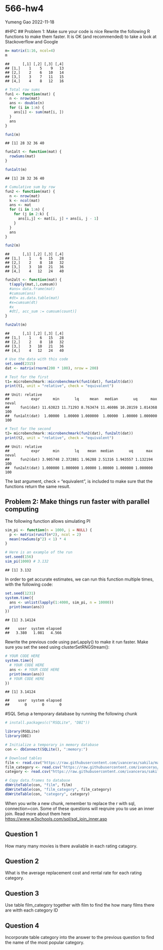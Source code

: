 566-hw4
================
Yumeng Gao
2022-11-18

\#HPC \## Problem 1: Make sure your code is nice Rewrite the following R
functions to make them faster. It is OK (and recommended) to take a look
at Stackoverflow and Google

``` r
m= matrix(1:16, ncol=4)
m
```

    ##      [,1] [,2] [,3] [,4]
    ## [1,]    1    5    9   13
    ## [2,]    2    6   10   14
    ## [3,]    3    7   11   15
    ## [4,]    4    8   12   16

``` r
# Total row sums
fun1 <- function(mat) {
  n <- nrow(mat)
  ans <- double(n) 
  for (i in 1:n) {
    ans[i] <- sum(mat[i, ])
  }
  ans
}

fun1(m)
```

    ## [1] 28 32 36 40

``` r
fun1alt <- function(mat) {
  rowSums(mat)
}

fun1alt(m)
```

    ## [1] 28 32 36 40

``` r
# Cumulative sum by row
fun2 <- function(mat) {
  n <- nrow(mat)
  k <- ncol(mat)
  ans <- mat
  for (i in 1:n) {
    for (j in 2:k) {
      ans[i,j] <- mat[i, j] + ans[i, j - 1]
    }
  }
  ans
}

fun2(m)
```

    ##      [,1] [,2] [,3] [,4]
    ## [1,]    1    6   15   28
    ## [2,]    2    8   18   32
    ## [3,]    3   10   21   36
    ## [4,]    4   12   24   40

``` r
fun2alt <- function(mat) {
  t(apply(mat,1,cumsum))
  #ans= data.frame(mat)
  #cumsum(ans)
  #dt= as.data.table(mat)
  #x=cumsum(dt)
  #x
  #dt[, acc_sum := cumsum(count)]
}

fun2alt(m)
```

    ##      [,1] [,2] [,3] [,4]
    ## [1,]    1    6   15   28
    ## [2,]    2    8   18   32
    ## [3,]    3   10   21   36
    ## [4,]    4   12   24   40

``` r
# Use the data with this code
set.seed(2315)
dat <- matrix(rnorm(200 * 100), nrow = 200)

# Test for the first
t1= microbenchmark::microbenchmark(fun1(dat), fun1alt(dat))
print(t1, unit = "relative", check = "equivalent")
```

    ## Unit: relative
    ##          expr      min       lq     mean   median       uq      max neval
    ##     fun1(dat) 11.63823 11.71293 8.763474 11.46086 10.28159 1.014368   100
    ##  fun1alt(dat)  1.00000  1.00000 1.000000  1.00000  1.00000 1.000000   100

``` r
# Test for the second
t2= microbenchmark::microbenchmark(fun2(dat), fun2alt(dat))
print(t2, unit = "relative", check = "equivalent")
```

    ## Unit: relative
    ##          expr      min       lq    mean  median       uq      max neval
    ##     fun2(dat) 3.905748 2.372881 1.96288 2.51316 1.943557 1.132194   100
    ##  fun2alt(dat) 1.000000 1.000000 1.00000 1.00000 1.000000 1.000000   100

The last argument, check = “equivalent”, is included to make sure that
the functions return the same result.

## Problem 2: Make things run faster with parallel computing

The following function allows simulating PI

``` r
sim_pi <- function(n = 1000, i = NULL) {
  p <- matrix(runif(n*2), ncol = 2)
  mean(rowSums(p^2) < 1) * 4
}

# Here is an example of the run
set.seed(156)
sim_pi(1000) # 3.132
```

    ## [1] 3.132

In order to get accurate estimates, we can run this function multiple
times, with the following code:

``` r
set.seed(1231)
system.time({
  ans <- unlist(lapply(1:4000, sim_pi, n = 10000))
  print(mean(ans))
})
```

    ## [1] 3.14124

    ##    user  system elapsed 
    ##   3.380   1.081   4.566

Rewrite the previous code using parLapply() to make it run faster. Make
sure you set the seed using clusterSetRNGStream():

``` r
# YOUR CODE HERE
system.time({
  # YOUR CODE HERE
  ans <- # YOUR CODE HERE
  print(mean(ans))
  # YOUR CODE HERE
})
```

    ## [1] 3.14124

    ##    user  system elapsed 
    ##       0       0       0

\#SQL Setup a temporary database by running the following chunk

``` r
# install.packages(c("RSQLite", "DBI"))

library(RSQLite)
library(DBI)

# Initialize a temporary in memory database
con <- dbConnect(SQLite(), ":memory:")

# Download tables
film <- read.csv("https://raw.githubusercontent.com/ivanceras/sakila/master/csv-sakila-db/film.csv")
film_category <- read.csv("https://raw.githubusercontent.com/ivanceras/sakila/master/csv-sakila-db/film_category.csv")
category <- read.csv("https://raw.githubusercontent.com/ivanceras/sakila/master/csv-sakila-db/category.csv")

# Copy data.frames to database
dbWriteTable(con, "film", film)
dbWriteTable(con, "film_category", film_category)
dbWriteTable(con, "category", category)
```

When you write a new chunk, remember to replace the r with sql,
connection=con. Some of these questions will reqruire you to use an
inner join. Read more about them here
<https://www.w3schools.com/sql/sql_join_inner.asp>

## Question 1

How many many movies is there avaliable in each rating catagory.

## Question 2

What is the average replacement cost and rental rate for each rating
category.

## Question 3

Use table film_category together with film to find the how many films
there are witth each category ID

## Question 4

Incorporate table category into the answer to the previous question to
find the name of the most popular category.
